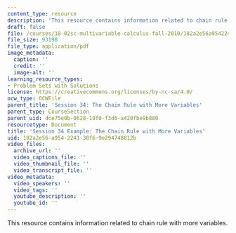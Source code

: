 ```yaml
---
content_type: resource
description: 'This resource contains information related to chain rule with more variables. '
draft: false
file: /courses/18-02sc-multivariable-calculus-fall-2010/182a2e56a954224138f69e294748812b_MIT18_02SC_we_16_comb.pdf
file_size: 93198
file_type: application/pdf
image_metadata:
  caption: ''
  credit: ''
  image-alt: ''
learning_resource_types:
- Problem Sets with Solutions
license: https://creativecommons.org/licenses/by-nc-sa/4.0/
ocw_type: OCWFile
parent_title: 'Session 34: The Chain Rule with More Variables'
parent_type: CourseSection
parent_uid: dce75e0b-0628-19f0-f3d6-a420fbe9b880
resourcetype: Document
title: 'Session 34 Example: The Chain Rule with More Variables'
uid: 182a2e56-a954-2241-38f6-9e294748812b
video_files:
  archive_url: ''
  video_captions_file: ''
  video_thumbnail_file: ''
  video_transcript_file: ''
video_metadata:
  video_speakers: ''
  video_tags: ''
  youtube_description: ''
  youtube_id: ''
---
```

This resource contains information related to chain rule with more variables.